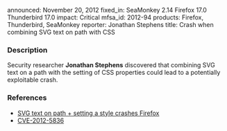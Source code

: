 announced: November 20, 2012
fixed_in: SeaMonkey 2.14
          Firefox 17.0
          Thunderbird 17.0
impact: Critical
mfsa_id: 2012-94
products: Firefox, Thunderbird, SeaMonkey
reporter: Jonathan Stephens
title: Crash when combining SVG text on path with CSS

<h3>Description</h3>

<p>Security researcher <strong>Jonathan Stephens</strong> discovered that combining SVG text on a path with the setting of CSS properties could lead to a potentially exploitable crash.
</p>


<h3>References</h3>

<ul>
  <li><a href="https://bugzilla.mozilla.org/show_bug.cgi?id=792857">
      SVG text on path + setting a style crashes Firefox</a></li>
  <li><a href="http://cve.mitre.org/cgi-bin/cvename.cgi?name=CVE-2012-5836" class="ex-ref">CVE-2012-5836</a></li>
</ul>



